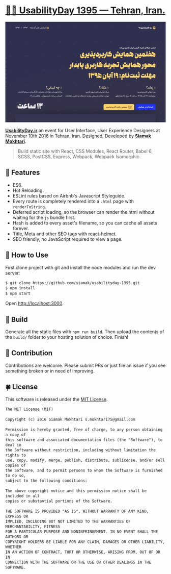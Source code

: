 # [👾💜 UsabilityDay 1395 — Tehran, Iran.](http://usabilityday.ir)

![UsabilityDay 1395](https://raw.githubusercontent.com/siamak/usabilityday-1395/master/cover.png)

[**UsabilityDay.ir**](http://usabilityday.ir) an event for User Interface, User Experience Designers at November 10th 2016 in Tehran, Iran. Designed, Developed by [**Siamak Mokhtari**](http://siamak.us).

> Build static site with React, CSS Modules, React Router, Babel 6, SCSS, PostCSS, Express, Webpack, Webpack Isomorphic.

## 🔫 Features
- ES6.
- Hot Reloading.
- ESLint rules based on Airbnb's Javascript Styleguide.
- Every route is completely rendered into a `.html` page with `renderToString`.
- Deferred script loading, so the browser can render the html without waiting for the `js` bundle first.
- Hash is added to every asset's filename, so you can cache all assets forever.
- Title, Meta and other SEO tags with [react-helmet](https://github.com/nfl/react-helmet).
- SEO friendly, no JavaScript required to view a page.

## 🔨 How to Use
First clone project with git and install the node modules and run the dev server:

```bash
$ git clone https://github.com/siamak/usabilityday-1395.git
$ npm install
$ npm start
```

Open [http://localhost:3000](http://localhost:3000).

## 🎑 Build
Generate all the static files with `npm run build`. Then upload the contents of the `build/` folder to your hosting solution of choice. Finish!

## 👋 Contribution
Contributions are welcome. Please submit PRs or just file an issue if you see something broken or in
need of improving.

## 🍀 License
This software is released under the [MIT License](http://siamak.mit-license.org).

```
The MIT License (MIT)

Copyright (c) 2016 Siamak Mokhtari s.mokhtari75@gmail.com

Permission is hereby granted, free of charge, to any person obtaining a copy of
this software and associated documentation files (the "Software"), to deal in
the Software without restriction, including without limitation the rights to
use, copy, modify, merge, publish, distribute, sublicense, and/or sell copies of
the Software, and to permit persons to whom the Software is furnished to do so,
subject to the following conditions:

The above copyright notice and this permission notice shall be included in all
copies or substantial portions of the Software.

THE SOFTWARE IS PROVIDED "AS IS", WITHOUT WARRANTY OF ANY KIND, EXPRESS OR
IMPLIED, INCLUDING BUT NOT LIMITED TO THE WARRANTIES OF MERCHANTABILITY, FITNESS
FOR A PARTICULAR PURPOSE AND NONINFRINGEMENT. IN NO EVENT SHALL THE AUTHORS OR
COPYRIGHT HOLDERS BE LIABLE FOR ANY CLAIM, DAMAGES OR OTHER LIABILITY, WHETHER
IN AN ACTION OF CONTRACT, TORT OR OTHERWISE, ARISING FROM, OUT OF OR IN
CONNECTION WITH THE SOFTWARE OR THE USE OR OTHER DEALINGS IN THE SOFTWARE.
```
